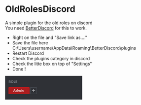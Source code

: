 # OldRolesDiscord
A simple plugin for the old roles on discord  
You need [BetterDiscord](https://betterdiscord.net/home/) for this to work.

* Right on the file and "Save link as...."
* Save the file here C:\Users\username\AppData\Roaming\BetterDiscord\plugins
* Restart Discord
* Check the plugins category in discord
* Check the litte box on top of "Settings"
* Done !

![Example](https://github.com/Edaught/OldRolesDiscord/blob/master/discordOldRoles.png)
